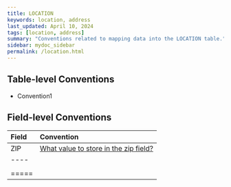 ```yaml
---
title: LOCATION
keywords: location, address
last_updated: April 10, 2024
tags: [location, address]
summary: "Conventions related to mapping data into the LOCATION table."
sidebar: mydoc_sidebar
permalink: /location.html
---
```


## Table-level Conventions

- Convention1

## Field-level Conventions

| **Field** | **Convention** |
|:--------|:-------|
|  ZIP  | [What value to store in the zip field?](zip_code.html)   |
|----
|    |    |
|=====